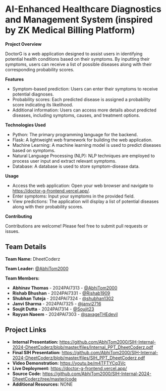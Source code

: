 # AI-Enhanced Healthcare Diagnostics and Management System (inspired by ZK Medical Billing Platform)
**Project Overview** 

DoctorG is a web application designed to assist users in identifying potential health conditions based on their symptoms. By inputting their symptoms, users can receive a list of possible diseases along with their corresponding probability scores.

**Features**

- Symptom-based prediction: Users can enter their symptoms to receive potential diagnoses.
- Probability scores: Each predicted disease is assigned a probability score indicating its likelihood.
- Additional information: Users can access more details about predicted diseases, including symptoms, causes, and treatment options.

**Technologies Used**

- Python: The primary programming language for the backend.
- Flask: A lightweight web framework for building the web application.
- Machine Learning: A machine learning model is used to predict diseases based on symptoms.
- Natural Language Processing (NLP): NLP techniques are employed to process user input and extract relevant symptoms.
- Database: A database is used to store symptom-disease data.


**Usage**

- Access the web application: Open your web browser and navigate to https://doctor-g-frontend.vercel.app/.
- Enter symptoms: Input your symptoms in the provided field.
- View predictions: The application will display a list of potential diseases along with their probability scores.

**Contributing**

Contributions are welcome! Please feel free to submit pull requests or issues.

## Team Details

**Team Name:** DheetCoderz

**Team Leader:** [@AbhiTom2000](https://github.com/AbhiTom2000)

**Team Members:**

- **Abhinav Thomas** - 2024PAI7313 - [@AbhiTom2000](https://github.com/AbhiTom2000)
- **Rishab Bhushan** - 2024PAI7331 - [@Rishab1909](https://github.com/Rishab1909)
- **Shubhan Tuteja** - 2024PAI7324 - [@shubhan1302](https://github.com/shubhan1302)
- **Janvi Sharma** - 2024PAI7325 - [@janvi2716](https://github.com/janvi2716)
- **Soujit Dutta** - 2024PAI7314 - [@Soujit23](https://github.com/Soujit23)
- **Rayyan Naeem** - 2024PAI7303 - [@savageTHEdevil](https://github.com/savageTHEdevil)

## Project Links

- **Internal Presentation:** https://github.com/AbhiTom2000/SIH-Internal-2024-DheetCoderz/blob/master/files/Internal_PPT_DheetCoderz.pdf
- **Final SIH Presentation:** https://github.com/AbhiTom2000/SIH-Internal-2024-DheetCoderz/blob/master/files/SIH_PPT_DheetCoderz.pdf
- **Video Demonstration:** https://youtu.be/m4TFTYCq3Vc
- **Live Deployment:** https://doctor-g-frontend.vercel.app/
- **Source Code:** https://github.com/AbhiTom2000/SIH-Internal-2024-DheetCoderz/tree/master/code
- **Additional Resources:** NONE
